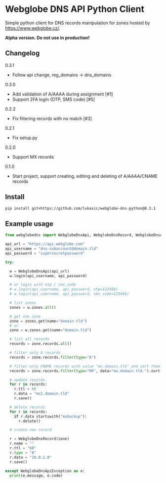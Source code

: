 # Webglobe DNS API Python Client

Simple python client for DNS records manipulation for zones hosted by https://www.webglobe.cz/.

**Alpha version. Do not use in production!**

## Changelog

0.3.1

* Follow api change, reg_domains -> dns_domains

0.3.0

* Add validation of A/AAAA during assignment [#1]
* Support 2FA login (OTP, SMS code) [#5]

0.2.2

* Fix filtering records with no match [#3]

0.2.1

* Fix setup.py

0.2.0

* Support MX records

0.1.0

* Start project, support creating, editing and deleting of A/AAAA/CNAME records


## Install

```bash
pip install git+https://github.com/lukasic/webglobe-dns-python@0.3.1
```


## Example usage

```python
from webglobedns import WebglobeDnsApi, WebglobeDnsRecord, WebglobeDnsApiException

api_url = "https://api.webglobe.com"
api_username = "dns-subaccount@domain.tld"
api_password = "supersecretpassword"

try:

  w = WebglobeDnsApi(api_url)
  w.login(api_username, api_password)

  # or login with otp / sms_code
  # w.login(api_username, api_password, otp=123456)
  # w.login(api_username, api_password, sms_code=123456)

  # list zones
  zones = w.zones.all()

  # get one zone
  zone = zones.get(name="domain.tld")
  # or
  zone = w.zones.get(name="domain.tld")

  # list all records
  records = zone.records.all()

  # filter only A records
  records = zone.records.filter(type="A")

  # filter only CNAME records with value "mx.domain.tld" and sort them
  records = zone.records.filter(type="MX", data="mx.domain.tld.").sort("data")

  # update records
  for r in records:
    r.ttl = 60
    r.data = "mx2.domain.tld"
    r.save()

  # delete records
  for r in records:
    if r.data startswith("mxbackup"):
      r.delete()

  # create new record

  r = WebglobeDnsRecord(zone)
  r.name = ""
  r.ttl = "60"
  r.type = "A"
  r.data = "10.0.2.8"
  r.save()
  
except WebglobeDnsApiException as e:
  print(e.message, e.code)


```
